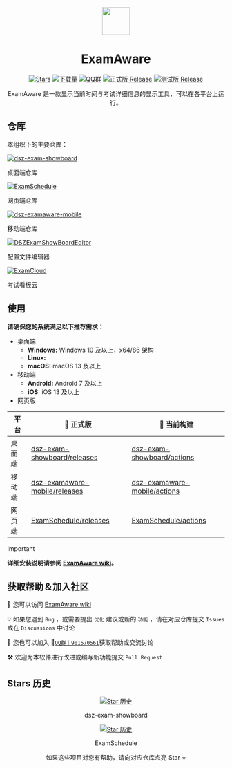 <div align="center">

<image src="https://avatars.githubusercontent.com/u/195304368?s=200&v=4" height="64"/>

# ExamAware

[![Stars](https://img.shields.io/github/stars/ExamAware/dsz-exam-showboard?label=Stars)](https://github.com/ExamAware/dsz-exam-showboard)
[![下载量](https://img.shields.io/github/downloads/ExamAware/dsz-exam-showboard/total?style=social&label=下载量&logo=github)](https://github.com/ExamAware/dsz-exam-showboard/releases/latest)
[![QQ群](https://img.shields.io/badge/-QQ%E7%BE%A4%EF%BD%9C901670561-blue?style=flat&logo=QQ)](https://qm.qq.com/q/zDiEipHsaI)
[![正式版 Release](https://img.shields.io/github/v/release/ExamAware/dsz-exam-showboard?style=flat&color=%233fb950&label=正式版)](https://github.com/ExamAware/dsz-exam-showboard/releases/latest)
[![测试版 Release](https://img.shields.io/github/v/release/ExamAware/dsz-exam-showboard?include_prereleases&style=flat&label=测试版)](https://github.com/ExamAware/dsz-exam-showboard/releases/)

ExamAware 是一款显示当前时间与考试详细信息的显示工具，可以在各平台上运行。

</div>

## 仓库

本组织下的主要仓库：

[![dsz-exam-showboard](https://github-readme-stats.vercel.app/api/pin/?username=ExamAware&repo=dsz-exam-showboard)](https://github.com/ExamAware/dsz-exam-showboard)

桌面端仓库

[![ExamSchedule](https://github-readme-stats.vercel.app/api/pin/?username=ExamAware&repo=ExamSchedule)](https://github.com/ExamAware/ExamSchedule)

网页端仓库

[![dsz-examaware-mobile](https://github-readme-stats.vercel.app/api/pin/?username=ExamAware&repo=dsz-examaware-mobile)](https://github.com/ExamAware/dsz-examaware-mobile)

移动端仓库

[![DSZExamShowBoardEditor](https://github-readme-stats.vercel.app/api/pin/?username=ExamAware&repo=DSZExamShowBoardEditor)](https://github.com/ExamAware/DSZExamShowBoardEditor)

配置文件编辑器

[![ExamCloud](https://github-readme-stats.vercel.app/api/pin/?username=ExamAware&repo=ExamCloud)](https://github.com/ExamAware/ExamCloud)

考试看板云

## 使用

**请确保您的系统满足以下推荐需求：**

- 桌面端
  - **Windows:** Windows 10 及以上，x64/86 架构   
  - **Linux:**
  - **macOS:** macOS 13 及以上
- 移动端
  - **Android:** Android 7 及以上
  - **iOS:** iOS 13 及以上
- 网页版

| 平台 | **🚀 正式版** | 🚧 当前构建 |
| - | - | - |
| 桌面端 | [dsz-exam-showboard/releases](https://github.com/ExamAware/dsz-exam-showboard/releases) | [dsz-exam-showboard/actions](https://github.com/ExamAware/dsz-exam-showboard/actions) |
| 移动端 | [dsz-examaware-mobile/releases](https://github.com/ExamAware/dsz-examaware-mobile/releases) | [dsz-examaware-mobile/actions](https://github.com/ExamAware/dsz-examaware-mobile/actions) |
| 网页端 | [ExamSchedule/releases](https://github.com/ExamAware/ExamSchedule/releases) | [ExamSchedule/actions](https://github.com/ExamAware/ExamSchedule/actions) |

> [!important]
> **详细安装说明请参阅 [ExamAware wiki](https://github.com/ProjectCampus-CH/exam-showboard-next/wiki/%E5%AE%89%E8%A3%85%E4%B8%8E%E5%BC%80%E5%A7%8B)。**

## 获取帮助＆加入社区

📄 您可以访问 [ExamAware wiki](https://github.com/ProjectCampus-CH/exam-showboard-next/wiki)

💡 如果您遇到 `Bug` ，或需要提出 `优化` 建议或新的 `功能` ，请在对应仓库提交 `Issues`或在 `Discussions` 中讨论

👥 您也可以加入 💬[`QQ群｜901670561`](https://qm.qq.com/q/zDiEipHsaI)获取帮助或交流讨论

🛠️ 欢迎为本软件进行改进或编写新功能提交 `Pull Request`

## Stars 历史   

<div align="center">

[![Star 历史](https://starchart.cc/ExamAware/dsz-exam-showboard.svg?variant=adaptive)](https://starchart.cc/ExamAware/dsz-exam-showboard)

dsz-exam-showboard

[![Star 历史](https://starchart.cc/ExamAware/ExamSchedule.svg?variant=adaptive)](https://github.com/ExamAware/ExamSchedule)

ExamSchedule

如果这些项目对您有帮助，请向对应仓库点亮 Star ⭐

</div>
